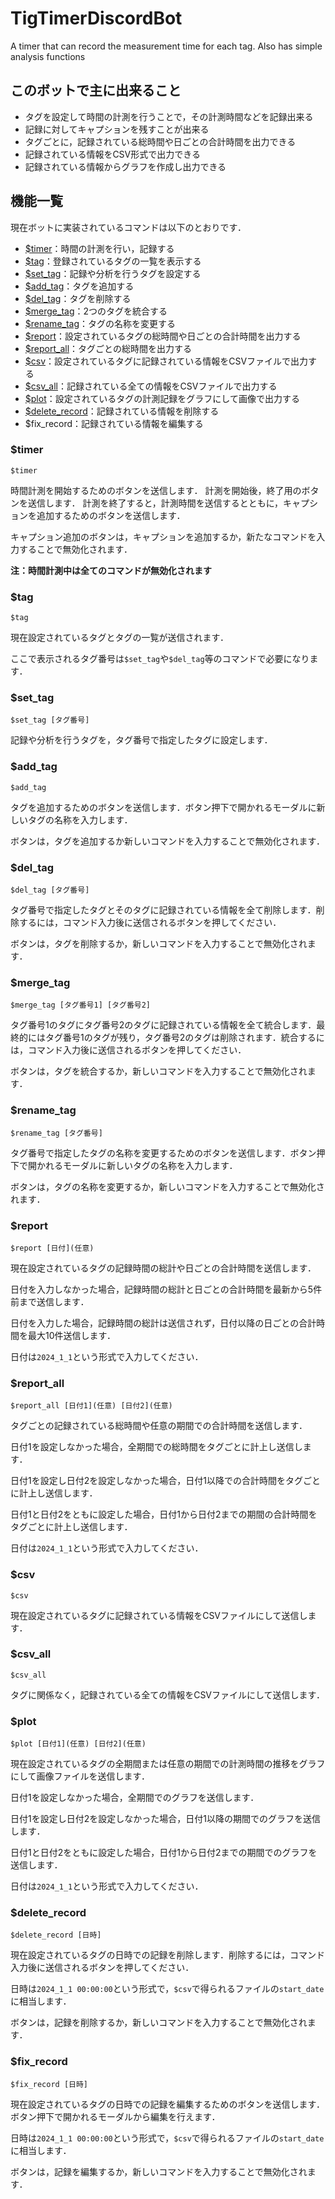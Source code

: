 # TigTimerDiscordBot

A timer that can record the measurement time for each tag. Also has simple analysis functions

## このボットで主に出来ること

- タグを設定して時間の計測を行うことで，その計測時間などを記録出来る
- 記録に対してキャプションを残すことが出来る
- タグごとに，記録されている総時間や日ごとの合計時間を出力できる
- 記録されている情報をCSV形式で出力できる
- 記録されている情報からグラフを作成し出力できる

## 機能一覧

現在ボットに実装されているコマンドは以下のとおりです．

- [$timer](#timer)：時間の計測を行い，記録する
- [$tag](#tag)：登録されているタグの一覧を表示する
- [$set_tag](#set_tag)：記録や分析を行うタグを設定する
- [$add_tag](#add_tag)：タグを追加する
- [$del_tag](#del_tag)：タグを削除する
- [$merge_tag](#merge_tag)：2つのタグを統合する
- [$rename_tag](#rename_tag)：タグの名称を変更する
- [$report](#report)：設定されているタグの総時間や日ごとの合計時間を出力する
- [$report_all](#report_all)：タグごとの総時間を出力する
- [$csv](#csv)：設定されているタグに記録されている情報をCSVファイルで出力する
- [$csv_all](#csv_all)：記録されている全ての情報をCSVファイルで出力する
- [$plot](#plot)：設定されているタグの計測記録をグラフにして画像で出力する
- [$delete_record](#delete_record)：記録されている情報を削除する
- $fix_record：記録されている情報を編集する

### $timer
```
$timer
```
時間計測を開始するためのボタンを送信します．
計測を開始後，終了用のボタンを送信します．
計測を終了すると，計測時間を送信するとともに，キャプションを追加するためのボタンを送信します．

キャプション追加のボタンは，キャプションを追加するか，新たなコマンドを入力することで無効化されます．

**注：時間計測中は全てのコマンドが無効化されます**

### $tag
```
$tag
```
現在設定されているタグとタグの一覧が送信されます．

ここで表示されるタグ番号は`$set_tag`や`$del_tag`等のコマンドで必要になります．

### $set_tag
```
$set_tag [タグ番号]
```
記録や分析を行うタグを，タグ番号で指定したタグに設定します．

### $add_tag
```
$add_tag
```
タグを追加するためのボタンを送信します．ボタン押下で開かれるモーダルに新しいタグの名称を入力します．

ボタンは，タグを追加するか新しいコマンドを入力することで無効化されます．

### $del_tag
```
$del_tag [タグ番号]
```
タグ番号で指定したタグとそのタグに記録されている情報を全て削除します．削除するには，コマンド入力後に送信されるボタンを押してください．

ボタンは，タグを削除するか，新しいコマンドを入力することで無効化されます．

### $merge_tag
```
$merge_tag [タグ番号1] [タグ番号2]
```
タグ番号1のタグにタグ番号2のタグに記録されている情報を全て統合します．最終的にはタグ番号1のタグが残り，タグ番号2のタグは削除されます．統合するには，コマンド入力後に送信されるボタンを押してください．

ボタンは，タグを統合するか，新しいコマンドを入力することで無効化されます．

### $rename_tag
```
$rename_tag [タグ番号]
```
タグ番号で指定したタグの名称を変更するためのボタンを送信します．ボタン押下で開かれるモーダルに新しいタグの名称を入力します．

ボタンは，タグの名称を変更するか，新しいコマンドを入力することで無効化されます．

### $report
```
$report [日付](任意)
```
現在設定されているタグの記録時間の総計や日ごとの合計時間を送信します．

日付を入力しなかった場合，記録時間の総計と日ごとの合計時間を最新から5件前まで送信します．

日付を入力した場合，記録時間の総計は送信されず，日付以降の日ごとの合計時間を最大10件送信します．

日付は`2024_1_1`という形式で入力してください．

### $report_all
```
$report_all [日付1](任意) [日付2](任意)
```
タグごとの記録されている総時間や任意の期間での合計時間を送信します．

日付1を設定しなかった場合，全期間での総時間をタグごとに計上し送信します．

日付1を設定し日付2を設定しなかった場合，日付1以降での合計時間をタグごとに計上し送信します．

日付1と日付2をともに設定した場合，日付1から日付2までの期間の合計時間をタグごとに計上し送信します．

日付は`2024_1_1`という形式で入力してください．

### $csv
```
$csv
```
現在設定されているタグに記録されている情報をCSVファイルにして送信します．

### $csv_all
```
$csv_all
```
タグに関係なく，記録されている全ての情報をCSVファイルにして送信します．

### $plot
```
$plot [日付1](任意) [日付2](任意)
```
現在設定されているタグの全期間または任意の期間での計測時間の推移をグラフにして画像ファイルを送信します．

日付1を設定しなかった場合，全期間でのグラフを送信します．

日付1を設定し日付2を設定しなかった場合，日付1以降の期間でのグラフを送信します．

日付1と日付2をともに設定した場合，日付1から日付2までの期間でのグラフを送信します．

日付は`2024_1_1`という形式で入力してください．

### $delete_record
```
$delete_record [日時]
```
現在設定されているタグの日時での記録を削除します．削除するには，コマンド入力後に送信されるボタンを押してください．

日時は`2024_1_1 00:00:00`という形式で，`$csv`で得られるファイルの`start_date`に相当します．

ボタンは，記録を削除するか，新しいコマンドを入力することで無効化されます．

### $fix_record
```
$fix_record [日時]
```
現在設定されているタグの日時での記録を編集するためのボタンを送信します．ボタン押下で開かれるモーダルから編集を行えます．

日時は`2024_1_1 00:00:00`という形式で，`$csv`で得られるファイルの`start_date`に相当します．

ボタンは，記録を編集するか，新しいコマンドを入力することで無効化されます．